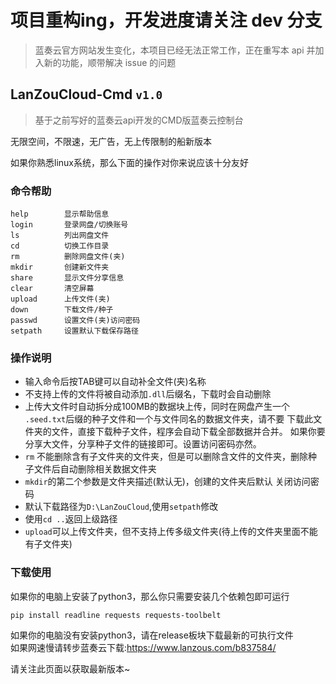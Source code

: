  # 项目重构ing，开发进度请关注 dev 分支
 > 蓝奏云官方网站发生变化，本项目已经无法正常工作，正在重写本 api 并加入新的功能，顺带解决 issue 的问题
 
 ##  LanZouCloud-Cmd `v1.0`
        
> 基于之前写好的蓝奏云api开发的CMD版蓝奏云控制台
  
无限空间，不限速，无广告，无上传限制的船新版本

如果你熟悉linux系统，那么下面的操作对你来说应该十分友好
    
### 命令帮助

```
help        显示帮助信息
login       登录网盘/切换账号
ls          列出网盘文件
cd          切换工作目录
rm          删除网盘文件(夹)
mkdir       创建新文件夹
share       显示文件分享信息
clear       清空屏幕
upload      上传文件(夹)
down        下载文件/种子
passwd      设置文件(夹)访问密码
setpath     设置默认下载保存路径
```

### 操作说明

- 输入命令后按TAB键可以自动补全文件(夹)名称  
- 不支持上传的文件将被自动添加`.dll`后缀名，下载时会自动删除  
- 上传大文件时自动拆分成100MB的数据块上传，同时在网盘产生一个
`.seed.txt`后缀的种子文件和一个与文件同名的数据文件夹，请不要
下载此文件夹的文件，直接下载种子文件，程序会自动下载全部数据并合并。
如果你要分享大文件，分享种子文件的链接即可。设置访问密码亦然。
- `rm` 不能删除含有子文件夹的文件夹，但是可以删除含文件的文件夹，删除种子文件后自动删除相关数据文件夹
- `mkdir`的第二个参数是文件夹描述(默认无)，创建的文件夹后默认 关闭访问密码 
- 默认下载路径为`D:\LanZouCloud`,使用`setpath`修改
- 使用`cd ..`返回上级路径
- `upload`可以上传文件夹，但不支持上传多级文件夹(待上传的文件夹里面不能有子文件夹)

### 下载使用

如果你的电脑上安装了python3，那么你只需要安装几个依赖包即可运行
```
pip install readline requests requests-toolbelt
```

如果你的电脑没有安装python3，请在release板块下载最新的可执行文件  
如果网速慢请转步蓝奏云下载:https://www.lanzous.com/b837584/

请关注此页面以获取最新版本~

